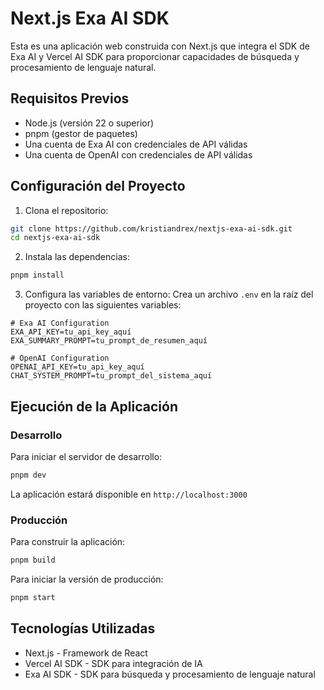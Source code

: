 # Next.js Exa AI SDK

Esta es una aplicación web construida con Next.js que integra el SDK de Exa AI y Vercel AI SDK para proporcionar capacidades de búsqueda y procesamiento de lenguaje natural.

## Requisitos Previos

- Node.js (versión 22 o superior)
- pnpm (gestor de paquetes)
- Una cuenta de Exa AI con credenciales de API válidas
- Una cuenta de OpenAI con credenciales de API válidas

## Configuración del Proyecto

1. Clona el repositorio:

```bash
git clone https://github.com/kristiandrex/nextjs-exa-ai-sdk.git
cd nextjs-exa-ai-sdk
```

2. Instala las dependencias:

```bash
pnpm install
```

3. Configura las variables de entorno:
   Crea un archivo `.env` en la raíz del proyecto con las siguientes variables:

```env
# Exa AI Configuration
EXA_API_KEY=tu_api_key_aquí
EXA_SUMMARY_PROMPT=tu_prompt_de_resumen_aquí

# OpenAI Configuration
OPENAI_API_KEY=tu_api_key_aquí
CHAT_SYSTEM_PROMPT=tu_prompt_del_sistema_aquí
```

## Ejecución de la Aplicación

### Desarrollo

Para iniciar el servidor de desarrollo:

```bash
pnpm dev
```

La aplicación estará disponible en `http://localhost:3000`

### Producción

Para construir la aplicación:

```bash
pnpm build
```

Para iniciar la versión de producción:

```bash
pnpm start
```

## Tecnologías Utilizadas

- Next.js - Framework de React
- Vercel AI SDK - SDK para integración de IA
- Exa AI SDK - SDK para búsqueda y procesamiento de lenguaje natural
